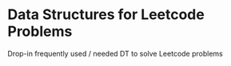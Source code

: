 # Data Structures for Leetcode Problems

Drop-in frequently used / needed DT to solve Leetcode problems
